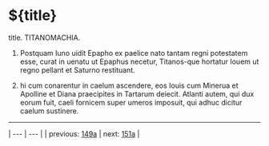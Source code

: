 # ${title}

title. TITANOMACHIA.



1. Postquam Iuno uidit Epapho ex paelice nato tantam regni potestatem esse, curat in uenatu ut Epaphus necetur, Titanos-que hortatur Iouem ut regno pellant et Saturno restituant.



2. hi cum conarentur in caelum ascendere, eos Iouis cum Minerua et Apolline et Diana praecipites in Tartarum deiecit. Atlanti autem, qui dux eorum fuit, caeli fornicem super umeros imposuit, qui adhuc dicitur caelum sustinere.



---

| --- | --- |
| previous: [149a](../149a/) | next: [151a](../151a/) |